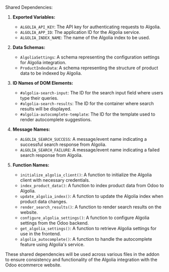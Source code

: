 Shared Dependencies:

1. **Exported Variables:**
   - `ALGOLIA_API_KEY`: The API key for authenticating requests to Algolia.
   - `ALGOLIA_APP_ID`: The application ID for the Algolia service.
   - `ALGOLIA_INDEX_NAME`: The name of the Algolia index to be used.

2. **Data Schemas:**
   - `AlgoliaSettings`: A schema representing the configuration settings for Algolia integration.
   - `ProductIndexData`: A schema representing the structure of product data to be indexed by Algolia.

3. **ID Names of DOM Elements:**
   - `#algolia-search-input`: The ID for the search input field where users type their queries.
   - `#algolia-search-results`: The ID for the container where search results will be displayed.
   - `#algolia-autocomplete-template`: The ID for the template used to render autocomplete suggestions.

4. **Message Names:**
   - `ALGOLIA_SEARCH_SUCCESS`: A message/event name indicating a successful search response from Algolia.
   - `ALGOLIA_SEARCH_FAILURE`: A message/event name indicating a failed search response from Algolia.

5. **Function Names:**
   - `initialize_algolia_client()`: A function to initialize the Algolia client with necessary credentials.
   - `index_product_data()`: A function to index product data from Odoo to Algolia.
   - `update_algolia_index()`: A function to update the Algolia index when product data changes.
   - `render_search_results()`: A function to render search results on the website.
   - `configure_algolia_settings()`: A function to configure Algolia settings from the Odoo backend.
   - `get_algolia_settings()`: A function to retrieve Algolia settings for use in the frontend.
   - `algolia_autocomplete()`: A function to handle the autocomplete feature using Algolia's service.

These shared dependencies will be used across various files in the addon to ensure consistency and functionality of the Algolia integration with the Odoo ecommerce website.